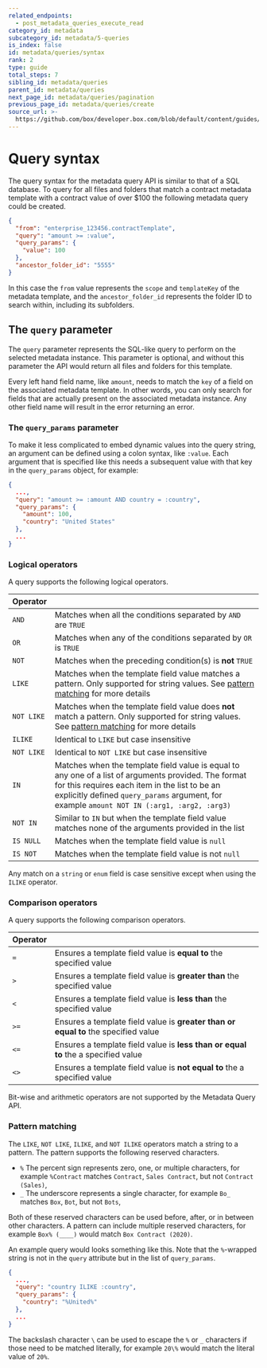 ```yaml
---
related_endpoints:
  - post_metadata_queries_execute_read
category_id: metadata
subcategory_id: metadata/5-queries
is_index: false
id: metadata/queries/syntax
rank: 2
type: guide
total_steps: 7
sibling_id: metadata/queries
parent_id: metadata/queries
next_page_id: metadata/queries/pagination
previous_page_id: metadata/queries/create
source_url: >-
  https://github.com/box/developer.box.com/blob/default/content/guides/metadata/5-queries/2-syntax.md
---
```

# Query syntax

The query syntax for the metadata query API is similar to that of a SQL
database. To query for all files and folders that match a contract metadata
template with a contract value of over \$100 the following metadata query could
be created.

```json
{
  "from": "enterprise_123456.contractTemplate",
  "query": "amount >= :value",
  "query_params": {
    "value": 100
  },
  "ancestor_folder_id": "5555"
}
```

In this case the `from` value represents the `scope` and `templateKey` of the
metadata template, and the `ancestor_folder_id` represents the folder ID to
search within, including its subfolders.

## The `query` parameter

The `query` parameter represents the SQL-like query to perform on the selected
metadata instance. This parameter is optional, and without this parameter the
API would return all files and folders for this template.

Every left hand field name, like `amount`, needs to match the `key` of a
field on the associated metadata template. In other words, you can only search
for fields that are actually present on the associated metadata instance. Any
other field name will result in the error returning an error.

### The `query_params` parameter

To make it less complicated to embed dynamic values into the query string, an
argument can be defined using a colon syntax, like `:value`. Each argument that
is specified like this needs a subsequent value with that key in the
`query_params` object, for example:

```json
{
  ...,
  "query": "amount >= :amount AND country = :country",
  "query_params": {
    "amount": 100,
    "country": "United States"
  },
  ...
}
```

### Logical operators

A query supports the following logical operators.

<!-- markdownlint-disable line-length -->

| Operator   |                                                                                                                                                                                                                                                      |
|------------|------------------------------------------------------------------------------------------------------------------------------------------------------------------------------------------------------------------------------------------------------|
| `AND`      | Matches when all the conditions separated by `AND` are `TRUE`                                                                                                                                                                                        |
| `OR`       | Matches when any of the conditions separated by `OR` is `TRUE`                                                                                                                                                                                       |
| `NOT`      | Matches when the preceding condition(s) is **not** `TRUE`                                                                                                                                                                                            |
| `LIKE`     | Matches when the template field value matches a pattern. Only supported for string values. See [pattern matching](#pattern-matching) for more details                                                                                                |
| `NOT LIKE` | Matches when the template field value does **not** match a pattern. Only supported for string values. See [pattern matching](#pattern-matching) for more details                                                                                     |
| `ILIKE`    | Identical to `LIKE` but case insensitive                                                                                                                                                                                                             |
| `NOT LIKE` | Identical to `NOT LIKE` but case insensitive                                                                                                                                                                                                         |
| `IN`       | Matches when the template field value is equal to any one of a list of arguments provided. The format for this requires each item in the list to be an explicitly defined `query_params` argument, for example `amount NOT IN (:arg1, :arg2, :arg3)` |
| `NOT IN`   | Similar to `IN` but when the template field value matches none of the arguments provided in the list                                                                                                                                                 |
| `IS NULL`  | Matches when the template field value is `null`                                                                                                                                                                                                      |  |
| `IS NOT`   | Matches when the template field value is not `null`                                                                                                                                                                                                  |  |

<!-- markdownlint-enable line-length -->

<Message notice>

Any match on a `string` or `enum` field is case sensitive except when using
the `ILIKE` operator.

</Message>

### Comparison operators

A query supports the following comparison operators.

<!-- markdownlint-disable line-length -->

| Operator |                                                                                      |
|----------|--------------------------------------------------------------------------------------|
| `=`      | Ensures a template field value is **equal to** the specified value                   |
| `>`      | Ensures a template field value is **greater than** the specified value               |
| `<`      | Ensures a template field value is **less than** the specified value                  |
| `>=`     | Ensures a template field value is **greater than or equal to** the specified value   |
| `<=`     | Ensures a template field value is **less than or equal to** the a specified value    |
| `<>`     | Ensures a template field value is **not equal to** the a specified value             |

<!-- markdownlint-enable line-length -->

<Message warning>

Bit-wise and arithmetic operators are not supported by the Metadata Query API.

</Message>

### Pattern matching

The `LIKE`, `NOT LIKE`, `ILIKE`, and `NOT ILIKE` operators match a string
to a pattern. The pattern supports the following reserved characters.

- `%` The percent sign represents zero, one, or multiple characters, for example
  `%Contract` matches `Contract`, `Sales Contract`, but not `Contract (Sales)`,
- `_` The underscore represents a single character, for example
  `Bo_` matches `Box`, `Bot`, but not `Bots`,

Both of these reserved characters can be used before, after, or in between other
characters. A pattern can include multiple reserved characters, for example
`Box% (____)` would match `Box Contract (2020)`.

An example query would looks something like this. Note that the `%`-wrapped
string is not in the `query` attribute but in the list of `query_params`.

```json
{
  ...,
  "query": "country ILIKE :country",
  "query_params": {
    "country": "%United%"
  },
  ...
}
```

<Message notice>

The backslash character `\` can be used to escape the `%` or
`_` characters if those need to be matched literally, for example
`20\%` would match the literal value of `20%`.

</Message>